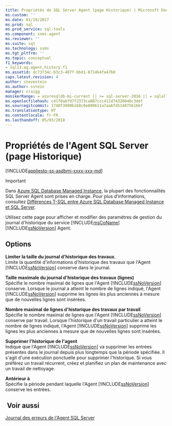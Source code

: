 ```yaml
---
title: Propriétés de SQL Server Agent (page Historique) | Microsoft Docs
ms.custom: ''
ms.date: 01/19/2017
ms.prod: sql
ms.prod_service: sql-tools
ms.component: ssms-agent
ms.reviewer: ''
ms.suite: sql
ms.technology: ssms
ms.tgt_pltfrm: ''
ms.topic: conceptual
f1_keywords:
- sql13.ag.agent.history.f1
ms.assetid: dc73734c-b3c3-407f-bbd1-8714b4fa47b0
caps.latest.revision: 4
author: stevestein
ms.author: sstein
manager: craigg
monikerRange: = azuresqldb-mi-current || >= sql-server-2016 || = sqlallproducts-allversions
ms.openlocfilehash: c41f0abf97f2373ca087ccc411d74320046c3def
ms.sourcegitcommit: 1740f3090b168c0e809611a7aa6fd514075616bf
ms.translationtype: HT
ms.contentlocale: fr-FR
ms.lasthandoff: 05/03/2018
---
```

# <a name="sql-server-agent-properties-history-page"></a>Propriétés de l'Agent SQL Server (page Historique)
[!INCLUDE[appliesto-ss-asdbmi-xxxx-xxx-md](../../includes/appliesto-ss-asdbmi-xxxx-xxx-md.md)]

> [!IMPORTANT]  
> Dans [Azure SQL Database Managed Instance](https://docs.microsoft.com/azure/sql-database/sql-database-managed-instance), la plupart des fonctionnalités SQL Server Agent sont prises en charge. Pour plus d’informations, consultez [Différences T-SQL entre Azure SQL Database Managed Instance et SQL Server](https://docs.microsoft.com/azure/sql-database/sql-database-managed-instance-transact-sql-information#sql-server-agent).

Utilisez cette page pour afficher et modifier des paramètres de gestion du journal d'historique du service [!INCLUDE[msCoName](../../includes/msconame_md.md)] [!INCLUDE[ssNoVersion](../../includes/ssnoversion_md.md)] Agent.  
  
## <a name="options"></a>Options  
**Limiter la taille du journal d'historique des travaux.**  
Limite la quantité d'informations d'historique des travaux que l'Agent [!INCLUDE[ssNoVersion](../../includes/ssnoversion_md.md)] conserve dans le journal.  
  
**Taille maximale du journal d'historique des travaux (lignes)**  
Spécifie le nombre maximal de lignes que l'Agent [!INCLUDE[ssNoVersion](../../includes/ssnoversion_md.md)] conserve. Lorsque le journal a atteint le nombre de lignes indiqué, l'Agent [!INCLUDE[ssNoVersion](../../includes/ssnoversion_md.md)] supprime les lignes les plus anciennes à mesure que de nouvelles lignes sont insérées.  
  
**Nombre  maximal de lignes d'historique des travaux par travail**  
Spécifie le nombre maximal de lignes que l'Agent [!INCLUDE[ssNoVersion](../../includes/ssnoversion_md.md)] conserve par travail. Lorsque l'historique d'un travail particulier a atteint le nombre de lignes indiqué, l'Agent [!INCLUDE[ssNoVersion](../../includes/ssnoversion_md.md)] supprime les lignes les plus anciennes à mesure que de nouvelles lignes sont insérées.  
  
**Supprimer l'historique de l'agent**  
Indique que l'Agent [!INCLUDE[ssNoVersion](../../includes/ssnoversion_md.md)] va supprimer les entrées présentes dans le journal depuis plus longtemps que la période spécifiée. Il s'agit d'une exécution ponctuelle pour supprimer l'historique. Si vous préférez un travail récurrent, créez et planifiez un plan de maintenance avec un travail de nettoyage.  
  
**Antérieur à**  
Spécifie la période pendant laquelle l'Agent [!INCLUDE[ssNoVersion](../../includes/ssnoversion_md.md)] conserve les entrées.  
  
## <a name="see-also"></a> Voir aussi  
[Journal des erreurs de l'Agent SQL Server](../../ssms/agent/sql-server-agent-error-log.md)  
  
